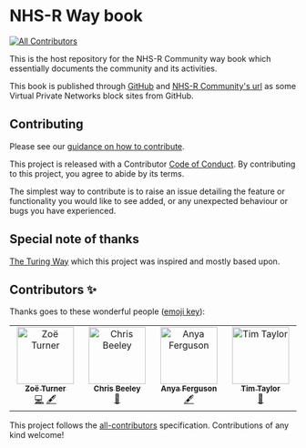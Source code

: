 # NHS-R Way book
<!-- ALL-CONTRIBUTORS-BADGE:START - Do not remove or modify this section -->
[![All Contributors](https://img.shields.io/badge/all_contributors-4-orange.svg?style=flat-square)](#contributors-)
<!-- ALL-CONTRIBUTORS-BADGE:END -->

This is the host repository for the NHS-R Community way book which essentially 
documents the community and its activities.

This book is published through [GitHub](https://nhs-r-community.github.io/NHSR-way/) 
and [NHS-R Community's url](https://nhsrway.nhsrcommunity.com/) as some Virtual 
Private Networks block sites from GitHub.

## Contributing

Please see our 
[guidance on how to contribute](https://tools.nhsrcommunity.com/contribution.html).

This project is released with a Contributor [Code of Conduct](./CODE_OF_CONDUCT.md). 
By contributing to this project, you agree to abide by its terms.

The simplest way to contribute is to raise an issue detailing the feature or 
functionality you would like to see added, or any unexpected behaviour or bugs 
you have experienced.

## Special note of thanks

[The Turing Way](https://the-turing-way.netlify.app/index.html) which this 
project was inspired and mostly based upon.

## Contributors ✨

Thanks goes to these wonderful people ([emoji key](https://allcontributors.org/docs/en/emoji-key)):

<!-- ALL-CONTRIBUTORS-LIST:START - Do not remove or modify this section -->
<!-- prettier-ignore-start -->
<!-- markdownlint-disable -->
<table>
  <tbody>
    <tr>
      <td align="center" valign="top" width="14.28%"><a href="https://philosopher-analyst.netlify.app/"><img src="https://avatars.githubusercontent.com/u/39963221?v=4?s=100" width="100px;" alt="Zoë Turner"/><br /><sub><b>Zoë Turner</b></sub></a><br /><a href="https://github.com/nhs-r-community/NHSR-way/commits?author=Lextuga007" title="Code">💻</a> <a href="#content-Lextuga007" title="Content">🖋</a></td>
      <td align="center" valign="top" width="14.28%"><a href="https://chrisbeeley.github.io/chris_beeley_blog/"><img src="https://avatars.githubusercontent.com/u/1259867?v=4?s=100" width="100px;" alt="Chris Beeley"/><br /><sub><b>Chris Beeley</b></sub></a><br /><a href="https://github.com/nhs-r-community/NHSR-way/issues?q=author%3AChrisBeeley" title="Bug reports">🐛</a></td>
      <td align="center" valign="top" width="14.28%"><a href="https://github.com/anyaferguson"><img src="https://avatars.githubusercontent.com/u/157487567?v=4?s=100" width="100px;" alt="Anya Ferguson"/><br /><sub><b>Anya Ferguson</b></sub></a><br /><a href="#content-anyaferguson" title="Content">🖋</a></td>
      <td align="center" valign="top" width="14.28%"><a href="https://github.com/TimTaylor"><img src="https://avatars.githubusercontent.com/u/43499035?v=4?s=100" width="100px;" alt="Tim Taylor"/><br /><sub><b>Tim Taylor</b></sub></a><br /><a href="#ideas-TimTaylor" title="Ideas, Planning, & Feedback">🤔</a></td>
    </tr>
  </tbody>
</table>

<!-- markdownlint-restore -->
<!-- prettier-ignore-end -->

<!-- ALL-CONTRIBUTORS-LIST:END -->

This project follows the [all-contributors](https://github.com/all-contributors/all-contributors) specification. Contributions of any kind welcome!